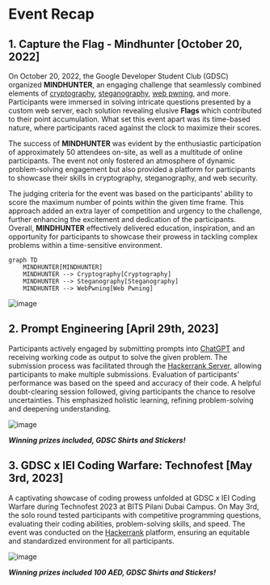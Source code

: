 # Event Recap

## 1. Capture the Flag - Mindhunter [October 20, 2022]

On October 20, 2022, the Google Developer Student Club (GDSC) organized **MINDHUNTER**, an engaging challenge that seamlessly combined elements of [cryptography](https://en.wikipedia.org/wiki/Cryptography), [steganography](https://en.wikipedia.org/wiki/Steganography), [web pwning](https://delinea.com/what-is/pwn#:~:text=PWN%20is%20hacker%20jargon%20meaning,a%20misspelling%20of%20“owned.”), and more. Participants were immersed in solving intricate questions presented by a custom web server, each solution revealing elusive **Flags** which contributed to their point accumulation. What set this event apart was its time-based nature, where participants raced against the clock to maximize their scores.

The success of **MINDHUNTER** was evident by the enthusiastic participation of approximately 50 attendees on-site, as well as a multitude of online participants. The event not only fostered an atmosphere of dynamic problem-solving engagement but also provided a platform for participants to showcase their skills in cryptography, steganography, and web security.

The judging criteria for the event was based on the participants' ability to score the maximum number of points within the given time frame. This approach added an extra layer of competition and urgency to the challenge, further enhancing the excitement and dedication of the participants. Overall, **MINDHUNTER** effectively delivered education, inspiration, and an opportunity for participants to showcase their prowess in tackling complex problems within a time-sensitive environment.
```mermaid
graph TD
    MINDHUNTER[MINDHUNTER]
    MINDHUNTER --> Cryptography[Cryptography]
    MINDHUNTER --> Steganography[Steganography]
    MINDHUNTER --> WebPwning[Web Pwning]
```
![image](https://github.com/SivaaB/gdsc_council_application/assets/115887898/ab951ead-a55f-4b7b-b94d-ddf198dfba0b)


## 2. Prompt Engineering [April 29th, 2023]

 Participants actively engaged by submitting prompts into [ChatGPT](https://chat.openai.com) and receiving working code as output to solve the given problem. The submission process was facilitated through the [Hackerrank Server](https://www.hackerrank.com), allowing participants to make multiple submissions. Evaluation of participants' performance was based on the speed and accuracy of their code. A helpful doubt-clearing session followed, giving participants the chance to resolve uncertainties. This emphasized holistic learning, refining problem-solving and deepening understanding.

![image](https://github.com/SivaaB/gdsc_council_application/assets/115887898/b7d08543-9976-4c41-8f7e-22a7a724cd0a)


***Winning prizes included, GDSC Shirts and Stickers!***

## 3. GDSC x IEI Coding Warfare: Technofest [May 3rd, 2023]

A captivating showcase of coding prowess unfolded at GDSC x IEI Coding Warfare during Technofest 2023 at BITS Pilani Dubai Campus. On May 3rd, the solo round tested participants with competitive programming questions, evaluating their coding abilities, problem-solving skills, and speed. The event was conducted on the [Hackerrank](https://www.hackerrank.com) platform, ensuring an equitable and standardized environment for all participants.

![image](https://github.com/SivaaB/gdsc_council_application/assets/115887898/ce57f72f-4c1c-4ed6-a2b6-93ddfa8243f2)

 ***Winning prizes included 100 AED, GDSC Shirts and Stickers!***
